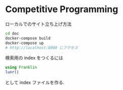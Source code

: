 # Competitive Programming

ローカルでのサイト立ち上げ方法

```bash
cd doc
docker-compose build
docker-compose up
# http://localhost:8000 にアクセス
```

検索用の index をつくるには
```julia
using Franklin
lunr()
```
として index ファイルを作る.

